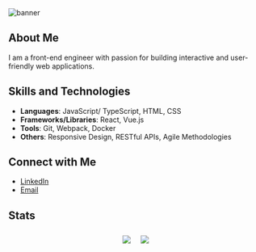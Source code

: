 <img src="https://cloud.newatlantic.vn/apps/files_sharing/publicpreview/gYsy3ppisgNfypZ?x=2560&y=1077&a=true&file=banner.webp&scalingup=0" alt="banner"/>

## About Me

I am a front-end engineer with passion for building interactive and user-friendly web applications.

## Skills and Technologies

- **Languages**: JavaScript/ TypeScript, HTML, CSS
- **Frameworks/Libraries**: React, Vue.js
- **Tools**: Git, Webpack, Docker
- **Others**: Responsive Design, RESTful APIs, Agile Methodologies

## Connect with Me

- [LinkedIn](https://www.linkedin.com/in/namtrhg/)
- [Email](mailto:namtrhg@gmail.com)

## Stats
<div style="display: flex; justify-content: center; align-items: center; flex-wrap: wrap;">
  <a href="https://github.com/anuraghazra/github-readme-stats" style="margin: 10px;">
    <img src="https://github-readme-stats.vercel.app/api?username=namtrhg&show_icons=true&theme=radical" style="max-width: 100%;" />
  </a>
  <a href="https://github.com/anuraghazra/github-readme-stats" style="margin: 10px;">
    <img src="https://github-readme-stats.vercel.app/api/top-langs/?username=namtrhg&layout=compact&theme=radical" style="max-width: 100%;" />
  </a>
</div>
